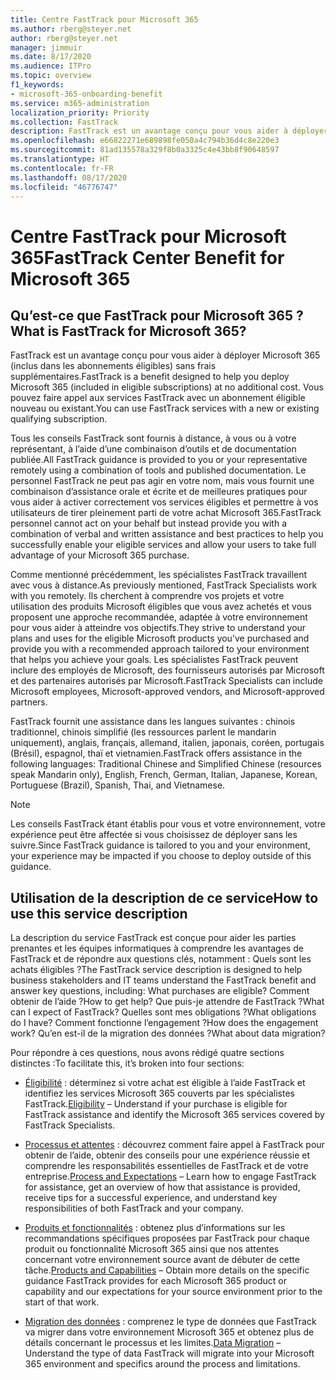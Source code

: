 ```yaml
---
title: Centre FastTrack pour Microsoft 365
ms.author: rberg@steyer.net
author: rberg@steyer.net
manager: jimmuir
ms.date: 8/17/2020
ms.audience: ITPro
ms.topic: overview
f1_keywords:
- microsoft-365-onboarding-benefit
ms.service: m365-administration
localization_priority: Priority
ms.collection: FastTrack
description: FastTrack est un avantage conçu pour vous aider à déployer Microsoft 365 (inclus dans les abonnements éligibles) sans frais supplémentaires. Vous pouvez faire appel aux services FastTrack avec un abonnement éligible nouveau ou existant.
ms.openlocfilehash: e66822271e689898fe050a4c794b36d4c8e220e3
ms.sourcegitcommit: 81ad135578a329f8b0a3325c4e43bb8f90648597
ms.translationtype: HT
ms.contentlocale: fr-FR
ms.lasthandoff: 08/17/2020
ms.locfileid: "46776747"
---
```

# <a name="fasttrack-center-benefit-for-microsoft-365"></a><span data-ttu-id="e110e-104">Centre FastTrack pour Microsoft 365</span><span class="sxs-lookup"><span data-stu-id="e110e-104">FastTrack Center Benefit for Microsoft 365</span></span>

## <a name="what-is-fasttrack-for-microsoft-365"></a><span data-ttu-id="e110e-105">Qu’est-ce que FastTrack pour Microsoft 365 ?</span><span class="sxs-lookup"><span data-stu-id="e110e-105">What is FastTrack for Microsoft 365?</span></span>

<span data-ttu-id="e110e-106">FastTrack est un avantage conçu pour vous aider à déployer Microsoft 365 (inclus dans les abonnements éligibles) sans frais supplémentaires.</span><span class="sxs-lookup"><span data-stu-id="e110e-106">FastTrack is a benefit designed to help you deploy Microsoft 365 (included in eligible subscriptions) at no additional cost.</span></span> <span data-ttu-id="e110e-107">Vous pouvez faire appel aux services FastTrack avec un abonnement éligible nouveau ou existant.</span><span class="sxs-lookup"><span data-stu-id="e110e-107">You can use FastTrack services with a new or existing qualifying subscription.</span></span>

<span data-ttu-id="e110e-108">Tous les conseils FastTrack sont fournis à distance, à vous ou à votre représentant, à l’aide d’une combinaison d’outils et de documentation publiée.</span><span class="sxs-lookup"><span data-stu-id="e110e-108">All FastTrack guidance is provided to you or your representative remotely using a combination of tools and published documentation.</span></span> <span data-ttu-id="e110e-109">Le personnel FastTrack ne peut pas agir en votre nom, mais vous fournit une combinaison d’assistance orale et écrite et de meilleures pratiques pour vous aider à activer correctement vos services éligibles et permettre à vos utilisateurs de tirer pleinement parti de votre achat Microsoft 365.</span><span class="sxs-lookup"><span data-stu-id="e110e-109">FastTrack personnel cannot act on your behalf but instead provide you with a combination of verbal and written assistance and best practices to help you successfully enable your eligible services and allow your users to take full advantage of your Microsoft 365 purchase.</span></span>

<span data-ttu-id="e110e-110">Comme mentionné précédemment, les spécialistes FastTrack travaillent avec vous à distance.</span><span class="sxs-lookup"><span data-stu-id="e110e-110">As previously mentioned, FastTrack Specialists work with you remotely.</span></span> <span data-ttu-id="e110e-111">Ils cherchent à comprendre vos projets et votre utilisation des produits Microsoft éligibles que vous avez achetés et vous proposent une approche recommandée, adaptée à votre environnement pour vous aider à atteindre vos objectifs.</span><span class="sxs-lookup"><span data-stu-id="e110e-111">They strive to understand your plans and uses for the eligible Microsoft products you’ve purchased and provide you with a recommended approach tailored to your environment that helps you achieve your goals.</span></span> <span data-ttu-id="e110e-112">Les spécialistes FastTrack peuvent inclure des employés de Microsoft, des fournisseurs autorisés par Microsoft et des partenaires autorisés par Microsoft.</span><span class="sxs-lookup"><span data-stu-id="e110e-112">FastTrack Specialists can include Microsoft employees, Microsoft-approved vendors, and Microsoft-approved partners.</span></span>

<span data-ttu-id="e110e-113">FastTrack fournit une assistance dans les langues suivantes : chinois traditionnel, chinois simplifié (les ressources parlent le mandarin uniquement), anglais, français, allemand, italien, japonais, coréen, portugais (Brésil), espagnol, thaï et vietnamien.</span><span class="sxs-lookup"><span data-stu-id="e110e-113">FastTrack offers assistance in the following languages: Traditional Chinese and Simplified Chinese (resources speak Mandarin only), English, French, German, Italian, Japanese, Korean, Portuguese (Brazil), Spanish, Thai, and Vietnamese.</span></span>

> [!NOTE]
> <span data-ttu-id="e110e-114">Les conseils FastTrack étant établis pour vous et votre environnement, votre expérience peut être affectée si vous choisissez de déployer sans les suivre.</span><span class="sxs-lookup"><span data-stu-id="e110e-114">Since FastTrack guidance is tailored to you and your environment, your experience may be impacted if you choose to deploy outside of this guidance.</span></span>

## <a name="how-to-use-this-service-description"></a><span data-ttu-id="e110e-115">Utilisation de la description de ce service</span><span class="sxs-lookup"><span data-stu-id="e110e-115">How to use this service description</span></span>

<span data-ttu-id="e110e-116">La description du service FastTrack est conçue pour aider les parties prenantes et les équipes informatiques à comprendre les avantages de FastTrack et de répondre aux questions clés, notamment : Quels sont les achats éligibles ?</span><span class="sxs-lookup"><span data-stu-id="e110e-116">The FastTrack service description is designed to help business stakeholders and IT teams understand the FastTrack benefit and answer key questions, including: What purchases are eligible?</span></span> <span data-ttu-id="e110e-117">Comment obtenir de l’aide ?</span><span class="sxs-lookup"><span data-stu-id="e110e-117">How to get help?</span></span> <span data-ttu-id="e110e-118">Que puis-je attendre de FastTrack ?</span><span class="sxs-lookup"><span data-stu-id="e110e-118">What can I expect of FastTrack?</span></span> <span data-ttu-id="e110e-119">Quelles sont mes obligations ?</span><span class="sxs-lookup"><span data-stu-id="e110e-119">What obligations do I have?</span></span> <span data-ttu-id="e110e-120">Comment fonctionne l’engagement ?</span><span class="sxs-lookup"><span data-stu-id="e110e-120">How does the engagement work?</span></span> <span data-ttu-id="e110e-121">Qu’en est-il de la migration des données ?</span><span class="sxs-lookup"><span data-stu-id="e110e-121">What about data migration?</span></span>

<span data-ttu-id="e110e-122">Pour répondre à ces questions, nous avons rédigé quatre sections distinctes :</span><span class="sxs-lookup"><span data-stu-id="e110e-122">To facilitate this, it’s broken into four sections:</span></span>

  - <span data-ttu-id="e110e-123">[Éligibilité](eligibility.md) : déterminez si votre achat est éligible à l’aide FastTrack et identifiez les services Microsoft 365 couverts par les spécialistes FastTrack.</span><span class="sxs-lookup"><span data-stu-id="e110e-123">[Eligibility](eligibility.md) – Understand if your purchase is eligible for FastTrack assistance and identify the Microsoft 365 services covered by FastTrack Specialists.</span></span>

  - <span data-ttu-id="e110e-124">[Processus et attentes](process-and-expectations.md) : découvrez comment faire appel à FastTrack pour obtenir de l’aide, obtenir des conseils pour une expérience réussie et comprendre les responsabilités essentielles de FastTrack et de votre entreprise.</span><span class="sxs-lookup"><span data-stu-id="e110e-124">[Process and Expectations](process-and-expectations.md) – Learn how to engage FastTrack for assistance, get an overview of how that assistance is provided, receive tips for a successful experience, and understand key responsibilities of both FastTrack and your company.</span></span>

  - <span data-ttu-id="e110e-125">[Produits et fonctionnalités](products-and-capabilities.md) : obtenez plus d’informations sur les recommandations spécifiques proposées par FastTrack pour chaque produit ou fonctionnalité Microsoft 365 ainsi que nos attentes concernant votre environnement source avant de débuter de cette tâche.</span><span class="sxs-lookup"><span data-stu-id="e110e-125">[Products and Capabilities](products-and-capabilities.md) – Obtain more details on the specific guidance FastTrack provides for each Microsoft 365 product or capability and our expectations for your source environment prior to the start of that work.</span></span>

  - <span data-ttu-id="e110e-126">[Migration des données](data-migration.md) : comprenez le type de données que FastTrack va migrer dans votre environnement Microsoft 365 et obtenez plus de détails concernant le processus et les limites.</span><span class="sxs-lookup"><span data-stu-id="e110e-126">[Data Migration](data-migration.md) – Understand the type of data FastTrack will migrate into your Microsoft 365 environment and specifics around the process and limitations.</span></span>
